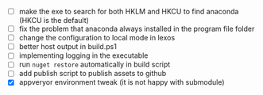 - [ ] make the exe to search for both HKLM and HKCU to find anaconda (HKCU is the default)
- [ ] fix the problem that anaconda always installed in the program file folder
- [ ] change the configuration to local mode in lexos
- [ ] better host output in build.ps1
- [ ] implementing logging in the executable
- [ ] run `nuget restore` automatically in build script
- [ ] add publish script to publish assets to github
- [x] appveryor environment tweak (it is not happy with submodule)
